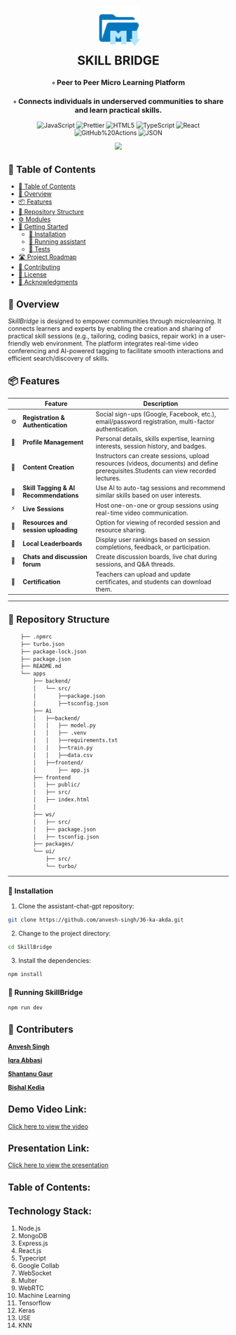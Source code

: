 <div align="center">
<h1 align="center">
<img src="https://raw.githubusercontent.com/PKief/vscode-material-icon-theme/ec559a9f6bfd399b82bb44393651661b08aaf7ba/icons/folder-markdown-open.svg" width="100" />
<br>SKILL BRIDGE</h1>
<h3>◦ Peer to Peer Micro Learning Platform</h3>
<h3>◦ Connects individuals in underserved communities to share and learn practical skills.</h3>
<p align="center">
<img src="https://img.shields.io/badge/JavaScript-F7DF1E.svg?style=flat-square&logo=JavaScript&logoColor=black" alt="JavaScript" />
<img src="https://img.shields.io/badge/Prettier-F7B93E.svg?style=flat-square&logo=Prettier&logoColor=black" alt="Prettier" />
<img src="https://img.shields.io/badge/HTML5-E34F26.svg?style=flat-square&logo=HTML5&logoColor=white" alt="HTML5" />
<img src="https://img.shields.io/badge/TypeScript-3178C6.svg?style=flat-square&logo=TypeScript&logoColor=white" alt="TypeScript">
<img src="https://img.shields.io/badge/React-61DAFB.svg?style=flat-square&logo=React&logoColor=black" alt="React" />
<img src="https://img.shields.io/badge/GitHub%20Actions-2088FF.svg?style=flat-square&logo=GitHub-Actions&logoColor=white" alt="GitHub%20Actions" />
<img src="https://img.shields.io/badge/JSON-000000.svg?style=flat-square&logo=JSON&logoColor=white" alt="JSON" />
</p>

  <a href="https://hack36.com"> <img src="https://i.postimg.cc/FFwvfkGk/built-at-hack36.png" height=24px> </a>
</div>

## 📖 Table of Contents
- [📖 Table of Contents](#-table-of-contents)
- [📍 Overview](#-overview)
- [📦 Features](#-features)
- [📂 Repository Structure](#-repository-structure)
- [⚙️ Modules](#️-modules)
- [🚀 Getting Started](#-getting-started)
  - [🔧 Installation](#-installation)
  - [🤖 Running assistant](#-running-assistant)
  - [🧪 Tests](#-tests) 
- [🛣 Project Roadmap](#-project-roadmap)
- [🔰 Contributing](#-contributing)
- [📄 License](#-license)
- [👏 Acknowledgments](#-acknowledgments)

## 📍 Overview
*SkillBridge* is designed to empower communities through microlearning. It connects learners and experts by enabling the creation and sharing of practical skill sessions (e.g., tailoring, coding basics, repair work) in a user-friendly web environment. The platform integrates real-time video conferencing and AI-powered tagging to facilitate smooth interactions and efficient search/discovery of skills.

## 📦 Features

|    | Feature            | Description                                                                                                        |
|----|--------------------|--------------------------------------------------------------------------------------------------------------------|
| ⚙️ | **Registration & Authentication**   |  Social sign-ups (Google, Facebook, etc.), email/password registration, multi-factor authentication.             |
| 📄 | **Profile Management**  |  Personal details, skills expertise, learning interests, session history, and badges. |
| 🔗 | **Content Creation**   |  Instructors can create sessions, upload resources (videos, documents) and define prerequisites.Students can view recorded lectures. |
| 🧩 | **Skill Tagging & AI Recommendations**     |  Use AI to auto-tag sessions and recommend similar skills based on user interests. |
| ⚡️  | **Live Sessions**    |  Host one-on-one or group sessions using real-time video communication. |
| 🔐 | **Resources and session uploading**       |  Option for viewing of recorded session  and resource sharing. |
| 🔀 | **Local Leaderboards**| Display user rankings based on session completions, feedback, or participation. |
| 🔌 | **Chats and discussion forum**   | Create discussion boards, live chat during sessions, and Q&A threads.|
| 📶 | **Certification**    | Teachers can upload and update certificates, and students can download them.           |

---

## 📂 Repository Structure

```sh
    ├── .npmrc
    ├── turbo.json
    ├── package-lock.json
    ├── package.json
    ├── README.md
    └── apps
        ├── backend/
        │   └── src/   
        │       ├──package.json
        │       ├──tsconfig.json
        ├── Ai
        │   ├──backend/
        │   │   ├── model.py
        │   │   ├── .venv
        │   │   ├──requirements.txt
        │   │   ├──train.py
        │   │   ├──data.csv
        │   ├──frontend/
        │       ├── app.js
        ├── frontend
        │   ├── public/
        │   ├── src/
        │   ├── index.html
        │  
        ├── ws/
        │   ├── src/
        │   ├── package.json
        │   ├── tsconfig.json
        ├── packages/
        └── ui/
            ├── src/
            └── turbo/

```

---

### 🔧 Installation

1. Clone the assistant-chat-gpt repository:
```sh
git clone https://github.com/anvesh-singh/36-ka-akda.git
```

2. Change to the project directory:
```sh
cd SkillBridge
```

3. Install the dependencies:
```sh
npm install
```

### 🤖 Running SkillBridge

```sh
npm run dev
```



## 🔰 Contributers
[**Anvesh Singh**](https://github.com/anvesh-singh)

[**Iqra Abbasi**](https://github.com/abbasiiqra)

[**Shantanu Gaur**](https://github.com/ShantanuGaur26)

[**Bishal Kedia**](https://github.com/BishalKedia)

## Demo Video Link:
[Click here to view the video](https://drive.google.com/file/d/1xJAKGlij6bPY7EeGWsscXCE8PAzo190G/view?usp=drive_link)


## Presentation Link:

[Click here to view the presentation](https://drive.google.com/file/d/1GsuxBbHSYMyTQG5rpQq_6YLrTxJu1eOE/view?usp=sharing)


     
## Table of Contents:

## Technology Stack:
  1) Node.js
  2) MongoDB
  3) Express.js
  4) React.js
  5) Typecript
  6) Google Collab
  7) WebSocket
  8) Multer
  9) WebRTC
  10) Machine Learning
  11) Tensorflow
  12) Keras
  13) USE
  14) KNN
  



